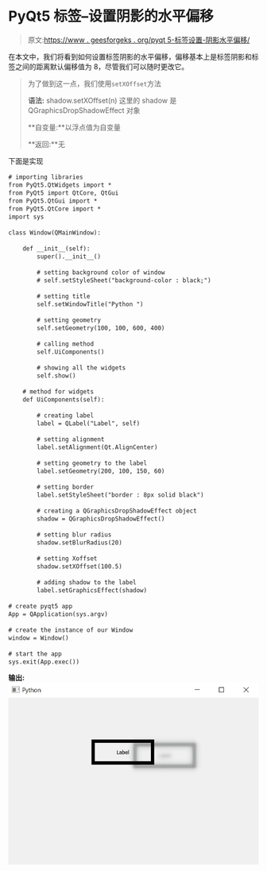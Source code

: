 # PyQt5 标签–设置阴影的水平偏移

> 原文:[https://www . geesforgeks . org/pyqt 5-标签设置-阴影水平偏移/](https://www.geeksforgeeks.org/pyqt5-label-setting-horizontal-offset-of-shadow/)

在本文中，我们将看到如何设置标签阴影的水平偏移，偏移基本上是标签阴影和标签之间的距离默认偏移值为 8，尽管我们可以随时更改它。

> 为了做到这一点，我们使用`setXOffset`方法
> 
> **语法:** shadow.setXOffset(n)
> 这里的 shadow 是 QGraphicsDropShadowEffect 对象
> 
> **自变量:**以浮点值为自变量
> 
> **返回:**无

下面是实现

```
# importing libraries
from PyQt5.QtWidgets import * 
from PyQt5 import QtCore, QtGui
from PyQt5.QtGui import * 
from PyQt5.QtCore import * 
import sys

class Window(QMainWindow):

    def __init__(self):
        super().__init__()

        # setting background color of window
        # self.setStyleSheet("background-color : black;")

        # setting title
        self.setWindowTitle("Python ")

        # setting geometry
        self.setGeometry(100, 100, 600, 400)

        # calling method
        self.UiComponents()

        # showing all the widgets
        self.show()

    # method for widgets
    def UiComponents(self):

        # creating label
        label = QLabel("Label", self)

        # setting alignment
        label.setAlignment(Qt.AlignCenter)

        # setting geometry to the label
        label.setGeometry(200, 100, 150, 60)

        # setting border
        label.setStyleSheet("border : 8px solid black")

        # creating a QGraphicsDropShadowEffect object
        shadow = QGraphicsDropShadowEffect()

        # setting blur radius
        shadow.setBlurRadius(20)

        # setting Xoffset
        shadow.setXOffset(100.5)

        # adding shadow to the label
        label.setGraphicsEffect(shadow)

# create pyqt5 app
App = QApplication(sys.argv)

# create the instance of our Window
window = Window()

# start the app
sys.exit(App.exec())
```

**输出:**
![](img/19159a009942ef8f12f97201653ff708.png)